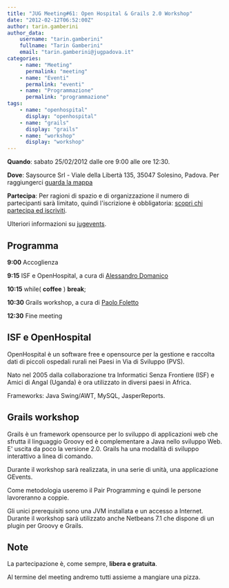 ```yaml
---
title: "JUG Meeting#61: Open Hospital & Grails 2.0 Workshop"
date: "2012-02-12T06:52:00Z"
author: tarin.gamberini
author_data:
    username: "tarin.gamberini"
    fullname: "Tarin Gamberini"
    email: "tarin.gamberini@jugpadova.it"
categories:
    - name: "Meeting"
      permalink: "meeting"
    - name: "Eventi"
      permalink: "eventi"
    - name: "Programmazione"
      permalink: "programmazione"
tags:
    - name: "openhospital"
      display: "openhospital"
    - name: "grails"
      display: "grails"
    - name: "workshop"
      display: "workshop"
---
```


**Quando**: sabato 25/02/2012 dalle ore 9:00 alle ore 12:30.

**Dove**: Saysource Srl - Viale della Libertà 135, 35047 Solesino,
Padova. Per raggiungerci [guarda la
mappa](http://maps.google.it/maps?q=Viale+della+Libert%C3%A0,+135,+Solesino&hl=it&ie=UTF8&sll=45.176214,11.749191&sspn=0.008123,0.01929&oq=Viale+della+Libert%C3%A0,+135&hnear=Viale+della+Libert%C3%A0,+135,+35047+Solesino+Padova,+Veneto&t=m&z=16)

**Partecipa**: Per ragioni di spazio e di organizzazione il numero di
partecipanti sarà limitato, quindi l'iscrizione è obbligatoria: [scopri
chi partecipa ed
iscriviti](http://www.jugevents.org/jugevents/event/showParticipants.html?id=37455).

Ulteriori informazioni su
[jugevents](http://www.jugevents.org/jugevents/event/37455).

Programma
---------

**9:00** Accoglienza

**9:15** ISF e OpenHospital, a cura di [Alessandro
Domanico](mailto:alessandro.domanico@yahoo.it)

**10:15** while( **coffee** ) **break**;

**10:30** Grails workshop, a cura di [Paolo
Foletto](mailto:paolo.foletto@jugpadova.it)

**12:30** Fine meeting

ISF e OpenHospital
------------------

OpenHospital è un software free e opensource per la gestione e raccolta
dati di piccoli ospedali rurali nei Paesi in Via di Sviluppo (PVS).

Nato nel 2005 dalla collaborazione tra Informatici Senza Frontiere (ISF)
e Amici di Angal (Uganda) è ora utilizzato in diversi paesi in Africa.

Frameworks: Java Swing/AWT, MySQL, JasperReports.

Grails workshop
---------------

Grails è un framework opensource per lo sviluppo di applicazioni web che
sfrutta il linguaggio Groovy ed è complementare a Java nello sviluppo
Web. E' uscita da poco la versione 2.0. Grails ha una modalità di
sviluppo interattivo a linea di comando.

Durante il workshop sarà realizzata, in una serie di unità, una
applicazione GEvents.

Come metodologia useremo il Pair Programming e quindi le persone
lavoreranno a coppie.

Gli unici prerequisiti sono una JVM installata e un accesso a Internet.
Durante il workshop sarà utilizzato anche Netbeans 7.1 che dispone di un
plugin per Groovy e Grails.

Note
----

La partecipazione è, come sempre, **libera e gratuita**.

Al termine del meeting andremo tutti assieme a mangiare una pizza.
